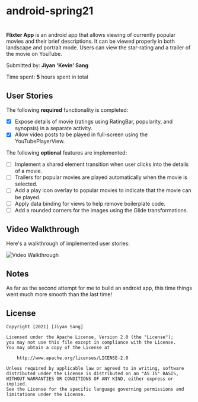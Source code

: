 # android-spring21
# <Flixter App>

**Flixter App** is an android app that allows viewing of currently popular movies and their brief descriptions. It can be viewed properly in both landscape and portrait mode. Users can view the star-rating and a trailer of the movie on YouTube.

Submitted by: **Jiyan 'Kevin' Sang**

Time spent: **5** hours spent in total

## User Stories

The following **required** functionality is completed:

* [x] Expose details of movie (ratings using RatingBar, popularity, and synopsis) in a separate activity.
* [x] Allow video posts to be played in full-screen using the YouTubePlayerView.

The following **optional** features are implemented:

* [ ] Implement a shared element transition when user clicks into the details of a movie. 
* [ ] Trailers for popular movies are played automatically when the movie is selected.
* [ ] Add a play icon overlay to popular movies to indicate that the movie can be played.
* [ ] Apply data binding for views to help remove boilerplate code.
* [ ] Add a rounded corners for the images using the Glide transformations.

## Video Walkthrough

Here's a walkthrough of implemented user stories:

<img src='https://github.com/jsang99/android-spring21-flixter/blob/master/flixter_unit2_demo.gif' title='Video Walkthrough' width='' alt='Video Walkthrough' />


## Notes

As far as the second attempt for me to build an android app, this time things went much more smooth than the last time! 
## License

    Copyright [2021] [Jiyan Sang]

    Licensed under the Apache License, Version 2.0 (the "License");
    you may not use this file except in compliance with the License.
    You may obtain a copy of the License at

        http://www.apache.org/licenses/LICENSE-2.0

    Unless required by applicable law or agreed to in writing, software
    distributed under the License is distributed on an "AS IS" BASIS,
    WITHOUT WARRANTIES OR CONDITIONS OF ANY KIND, either express or implied.
    See the License for the specific language governing permissions and
    limitations under the License.
